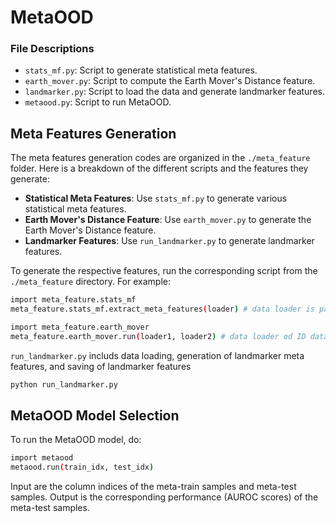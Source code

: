 # MetaOOD

### File Descriptions

- `stats_mf.py`: Script to generate statistical meta features.
- `earth_mover.py`: Script to compute the Earth Mover's Distance feature.
- `landmarker.py`: Script to load the data and generate landmarker features.
- `metaood.py`: Script to run MetaOOD.

## Meta Features Generation

The meta features generation codes are organized in the `./meta_feature` folder. Here is a breakdown of the different scripts and the features they generate:

- **Statistical Meta Features**: Use `stats_mf.py` to generate various statistical meta features.
- **Earth Mover's Distance Feature**: Use `earth_mover.py` to generate the Earth Mover's Distance feature.
- **Landmarker Features**: Use `run_landmarker.py` to generate landmarker features.

To generate the respective features, run the corresponding script from the `./meta_feature` directory. For example:

```sh
import meta_feature.stats_mf
meta_feature.stats_mf.extract_meta_features(loader) # data loader is passed in

import meta_feature.earth_mover
meta_feature.earth_mover.run(loader1, loader2) # data loader od ID data and OOD data are passed in
```

`run_landmarker.py` includs data loading, generation of landmarker meta features, and saving of landmarker features
```sh
python run_landmarker.py
```

## MetaOOD Model Selection
To run the MetaOOD model, do:

```sh
import metaood
metaood.run(train_idx, test_idx)
```
 Input are the column indices of the meta-train samples and meta-test samples. Output is the corresponding performance (AUROC scores) of the meta-test samples. 
